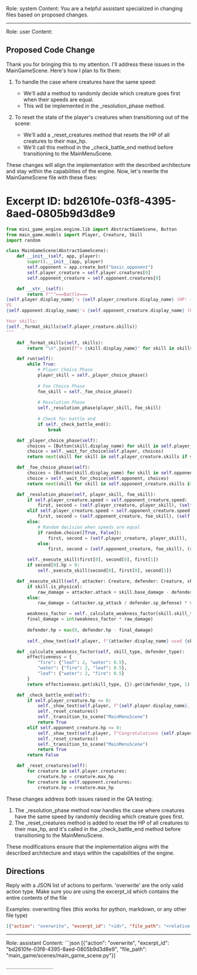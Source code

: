 Role: system
Content: You are a helpful assistant specialized in changing files based on proposed changes.
__________________
Role: user
Content: 
## Proposed Code Change
Thank you for bringing this to my attention. I'll address these issues in the MainGameScene. Here's how I plan to fix them:

1. To handle the case where creatures have the same speed:
   - We'll add a method to randomly decide which creature goes first when their speeds are equal.
   - This will be implemented in the _resolution_phase method.

2. To reset the state of the player's creatures when transitioning out of the scene:
   - We'll add a _reset_creatures method that resets the HP of all creatures to their max_hp.
   - We'll call this method in the _check_battle_end method before transitioning to the MainMenuScene.

These changes will align the implementation with the described architecture and stay within the capabilities of the engine. Now, let's rewrite the MainGameScene file with these fixes:

# Excerpt ID: bd2610fe-03f8-4395-8aed-0805b9d3d8e9
```python main_game/scenes/main_game_scene.py
from mini_game_engine.engine.lib import AbstractGameScene, Button
from main_game.models import Player, Creature, Skill
import random

class MainGameScene(AbstractGameScene):
    def __init__(self, app, player):
        super().__init__(app, player)
        self.opponent = app.create_bot("basic_opponent")
        self.player_creature = self.player.creatures[0]
        self.opponent_creature = self.opponent.creatures[0]

    def __str__(self):
        return f"""===Battle===
{self.player.display_name}'s {self.player_creature.display_name} (HP: {self.player_creature.hp}/{self.player_creature.max_hp})
VS
{self.opponent.display_name}'s {self.opponent_creature.display_name} (HP: {self.opponent_creature.hp}/{self.opponent_creature.max_hp})

Your skills:
{self._format_skills(self.player_creature.skills)}
"""

    def _format_skills(self, skills):
        return "\n".join([f"> {skill.display_name}" for skill in skills])

    def run(self):
        while True:
            # Player Choice Phase
            player_skill = self._player_choice_phase()
            
            # Foe Choice Phase
            foe_skill = self._foe_choice_phase()
            
            # Resolution Phase
            self._resolution_phase(player_skill, foe_skill)
            
            # Check for battle end
            if self._check_battle_end():
                break

    def _player_choice_phase(self):
        choices = [Button(skill.display_name) for skill in self.player_creature.skills]
        choice = self._wait_for_choice(self.player, choices)
        return next(skill for skill in self.player_creature.skills if skill.display_name == choice.display_name)

    def _foe_choice_phase(self):
        choices = [Button(skill.display_name) for skill in self.opponent_creature.skills]
        choice = self._wait_for_choice(self.opponent, choices)
        return next(skill for skill in self.opponent_creature.skills if skill.display_name == choice.display_name)

    def _resolution_phase(self, player_skill, foe_skill):
        if self.player_creature.speed > self.opponent_creature.speed:
            first, second = (self.player_creature, player_skill), (self.opponent_creature, foe_skill)
        elif self.player_creature.speed < self.opponent_creature.speed:
            first, second = (self.opponent_creature, foe_skill), (self.player_creature, player_skill)
        else:
            # Random decision when speeds are equal
            if random.choice([True, False]):
                first, second = (self.player_creature, player_skill), (self.opponent_creature, foe_skill)
            else:
                first, second = (self.opponent_creature, foe_skill), (self.player_creature, player_skill)

        self._execute_skill(first[0], second[0], first[1])
        if second[0].hp > 0:
            self._execute_skill(second[0], first[0], second[1])

    def _execute_skill(self, attacker: Creature, defender: Creature, skill: Skill):
        if skill.is_physical:
            raw_damage = attacker.attack + skill.base_damage - defender.defense
        else:
            raw_damage = (attacker.sp_attack / defender.sp_defense) * skill.base_damage

        weakness_factor = self._calculate_weakness_factor(skill.skill_type, defender.creature_type)
        final_damage = int(weakness_factor * raw_damage)
        
        defender.hp = max(0, defender.hp - final_damage)
        
        self._show_text(self.player, f"{attacker.display_name} used {skill.display_name}! It dealt {final_damage} damage.")

    def _calculate_weakness_factor(self, skill_type, defender_type):
        effectiveness = {
            "fire": {"leaf": 2, "water": 0.5},
            "water": {"fire": 2, "leaf": 0.5},
            "leaf": {"water": 2, "fire": 0.5}
        }
        return effectiveness.get(skill_type, {}).get(defender_type, 1)

    def _check_battle_end(self):
        if self.player_creature.hp <= 0:
            self._show_text(self.player, f"{self.player.display_name}, you have lost the battle!")
            self._reset_creatures()
            self._transition_to_scene("MainMenuScene")
            return True
        elif self.opponent_creature.hp <= 0:
            self._show_text(self.player, f"Congratulations {self.player.display_name}, you have won the battle!")
            self._reset_creatures()
            self._transition_to_scene("MainMenuScene")
            return True
        return False

    def _reset_creatures(self):
        for creature in self.player.creatures:
            creature.hp = creature.max_hp
        for creature in self.opponent.creatures:
            creature.hp = creature.max_hp
```

These changes address both issues raised in the QA testing:

1. The _resolution_phase method now handles the case where creatures have the same speed by randomly deciding which creature goes first.
2. The _reset_creatures method is added to reset the HP of all creatures to their max_hp, and it's called in the _check_battle_end method before transitioning to the MainMenuScene.

These modifications ensure that the implementation aligns with the described architecture and stays within the capabilities of the engine.

## Directions
Reply with a JSON list of actions to perform. 'overwrite' are the only valid action type. 
Make sure you are using the excerpt_id which contains the entire contents of the file

Examples:
overwriting files (this works for python, markdown, or any other file type)
```json output_example1
[{"action": "overwrite", "excerpt_id": "<id>", "file_path": "<relative file path>"}]
```

__________________
Role: assistant
Content: ```json
[{"action": "overwrite", "excerpt_id": "bd2610fe-03f8-4395-8aed-0805b9d3d8e9", "file_path": "main_game/scenes/main_game_scene.py"}]
```
__________________
